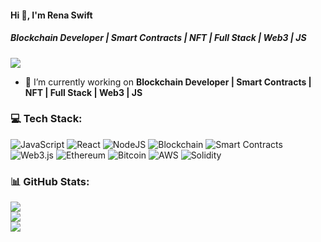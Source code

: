 #### Hi 👋, I'm Rena Swift
##### **Blockchain Developer | Smart Contracts | NFT | Full Stack | Web3 | JS**

[![](https://visitcount.itsvg.in/api?id=renaswift063&icon=0&color=0)](https://visitcount.itsvg.in)

- 🔭 I’m currently working on **Blockchain Developer | Smart Contracts | NFT | Full Stack | Web3 | JS**

### 💻 Tech Stack:
![JavaScript](https://img.shields.io/badge/javascript-%23323330.svg?style=flat&logo=javascript&logoColor=%23F7DF1E) ![React](https://img.shields.io/badge/react-%2320232a.svg?style=flat&logo=react&logoColor=%2361DAFB) ![NodeJS](https://img.shields.io/badge/node.js-6DA55F?style=flat&logo=node.js&logoColor=white) ![Blockchain](https://img.shields.io/badge/Blockchain-2F3134?style=flat&logo=Blockchain&logoColor=white) ![Smart Contracts](https://img.shields.io/badge/Smart-Contracts-%23FF0000.svg?style=flat&logo=Smart-Contracts&logoColor=white) ![Web3.js](https://img.shields.io/badge/web3.js-F16822?style=flat&logo=web3.js&logoColor=white) ![Ethereum](https://img.shields.io/badge/Ethereum-3C3C3D?style=flat&logo=Ethereum&logoColor=white) ![Bitcoin](https://img.shields.io/badge/Bitcoin-000?style=flat&logo=bitcoin&logoColor=white) ![AWS](https://img.shields.io/badge/AWS-%23FF9900.svg?style=flat&logo=amazon-aws&logoColor=white) ![Solidity](https://img.shields.io/badge/Solidity-%23363636.svg?style=flat&logo=solidity&logoColor=white)

### 📊 GitHub Stats:
![](https://github-readme-stats.vercel.app/api?username=renaswift063&theme=radical&hide_border=false&include_all_commits=false&count_private=false)<br/>
![](https://github-readme-streak-stats.herokuapp.com/?user=renaswift063&theme=radical&hide_border=false)<br/>
![](https://github-readme-stats.vercel.app/api/top-langs/?username=renaswift063&theme=radical&hide_border=false&include_all_commits=false&count_private=false&layout=compact)

